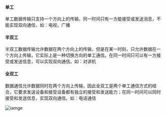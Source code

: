 #### 单工
单工数据传输只支持一个方向上的传输，同一时间只有一方能接受或发送消息，不能实现双向通信，如：电视，广播

#### 半双工
半双工数据传输允许数据在两个方向上的传输，但是在某一时刻，只允许数据在一个方向上传输，它实际上是一种切换方向的单工通信。在同一时间只可以有一方接受或发送信息，可以实现双向通信。如：对讲机

#### 全双工
数据通信允许数据同时在两个方向上传输，因此全双工是两个单工通信方式的结合，它要求发送设备和接受设备都有独立的接受和发送能力；在同一时间可以同时接受和发送信息，实现双向通信。如：电话通信

![iamge](https://gitee.com/hxc8/images5/raw/master/img/202407172331238.jpg)